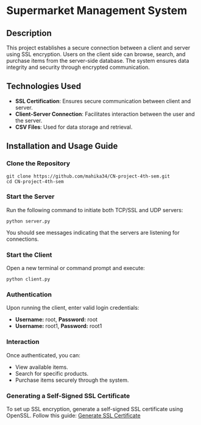 # Supermarket Management System

## Description
This project establishes a secure connection between a client and server using SSL encryption. Users on the client side can browse, search, and purchase items from the server-side database. The system ensures data integrity and security through encrypted communication.

## Technologies Used
- **SSL Certification**: Ensures secure communication between client and server.
- **Client-Server Connection**: Facilitates interaction between the user and the server.
- **CSV Files**: Used for data storage and retrieval.

## Installation and Usage Guide

### Clone the Repository
```
git clone https://github.com/mahika34/CN-project-4th-sem.git
cd CN-project-4th-sem
```

### Start the Server
Run the following command to initiate both TCP/SSL and UDP servers:
```
python server.py
```
You should see messages indicating that the servers are listening for connections.

### Start the Client
Open a new terminal or command prompt and execute:
```
python client.py
```

### Authentication
Upon running the client, enter valid login credentials:
- **Username:** root, **Password:** root
- **Username:** root1, **Password:** root1

### Interaction
Once authenticated, you can:
- View available items.
- Search for specific products.
- Purchase items securely through the system.

### Generating a Self-Signed SSL Certificate
To set up SSL encryption, generate a self-signed SSL certificate using OpenSSL. Follow this guide:
[Generate SSL Certificate](https://www.youtube.com/watch?v=c-LEHJy5g8Y)

